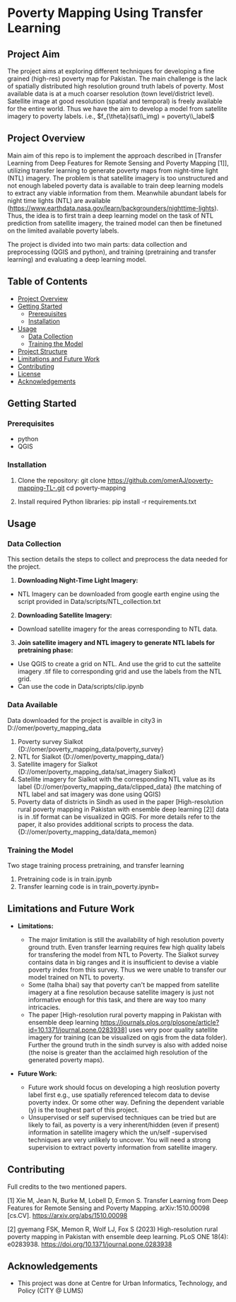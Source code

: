 # Poverty Mapping Using Transfer Learning

## Project Aim
The project aims at exploring different techniques for developing a fine grained (high-res) poverty map for Pakistan. 
The main challenge is the lack of spatially distributed high resolution ground truth labels of poverty. Most available data is at a much coarser resolution (town level/district level). 
Satellite image at good resolution (spatial and temporal) is freely available for the entire world. Thus we have the aim to develop a model from satellite imagery to poverty labels. i.e., 
$f_{\theta}(sat\\_img) = poverty\\_label$




## Project Overview
Main aim of this repo is to implement the approach described in [Transfer Learning from Deep Features for Remote Sensing and Poverty Mapping [1]], 
utilizing transfer learning to generate poverty maps from night-time light (NTL) imagery. 
The problem is that satellite imagery is too unstructured and not enough labeled poverty data is available to train deep learning models to extract any viable information from them. Meanwhile abundant labels for night time lights (NTL) are available (https://www.earthdata.nasa.gov/learn/backgrounders/nighttime-lights). Thus, the idea is to first train a deep learning model on the task of NTL prediction from satellite imagery, the trained model can then be finetuned on the limited available poverty labels. 

The project is divided into two main parts: data collection and preprocessing (QGIS and python), and training (pretraining and transfer learning) and evaluating a deep learning model.

## Table of Contents
- [Project Overview](#project-overview)
- [Getting Started](#getting-started)
  - [Prerequisites](#prerequisites)
  - [Installation](#installation)
- [Usage](#usage)
  - [Data Collection](#data-collection)
  - [Training the Model](#training-the-model)
- [Project Structure](#project-structure)
- [Limitations and Future Work](#limitations-and-future-work)
- [Contributing](#contributing)
- [License](#license)
- [Acknowledgements](#acknowledgements)

## Getting Started

### Prerequisites
- python
- QGIS

### Installation
1. Clone the repository:
git clone https://github.com/omerAJ/poverty-mapping-TL-.git
cd poverty-mapping

2. Install required Python libraries:
pip install -r requirements.txt


## Usage

### Data Collection
This section details the steps to collect and preprocess the data needed for the project.
1. **Downloading Night-Time Light Imagery:**
- NTL Imagery can be downloaded from google earth engine using the script provided in Data/scripts/NTL_collection.txt

2. **Downloading Satellite Imagery:**
- Download satellite imagery for the areas corresponding to NTL data. 

3. **Join satellite imagery and NTL imagery to generate NTL labels for pretraining phase:**
- Use QGIS to create a grid on NTL. And use the grid to cut the sattelite imagery .tif file to corresponding grid and use the labels from the NTL grid.
- Can use the code in Data/scripts/clip.ipynb  

### Data Available
Data downloaded for the project is availble in city3 in D://omer/poverty_mapping_data
1. Poverty survey Sialkot {D://omer/poverty_mapping_data/poverty_survey}
2. NTL for Sialkot {D://omer/poverty_mapping_data/}
3. Satellite imagery for Sialkot {D://omer/poverty_mapping_data/sat_imagery Sialkot}
4. Satellite imagery for Sialkot with the corresponding NTL value as its label {D://omer/poverty_mapping_data/clipped_data} (the matching of NTL label and sat imagery was done using QGIS)
5. Poverty data of districts in Sindh as used in the paper [High-resolution rural poverty mapping in Pakistan with ensemble deep learning [2]] data is in .tif format can be visualized in QGIS. For more details refer to the paper, it also provides additional scripts to process the data. {D://omer/poverty_mapping_data/data_memon}


### Training the Model
Two stage training process pretraining, and transfer learning
1. Pretraining code is in train.ipynb
2. Transfer learning code is in train_poverty.ipynb=


## Limitations and Future Work
- **Limitations:**
  - The major limitation is still the availability of high resolution poverty ground truth. Even transfer learning requires few high quality labels for transfering the model from NTL to Poverty. The Sialkot survey contains data in big ranges and it is insufficient to devise a viable poverty index from this survey. Thus we were unable to transfer our model trained on NTL to poverty. 
  - Some (talha bhai) say that poverty can't be mapped from satellite imagery at a fine resolution because satellite imagery is just not informative enough for this task, and there are way too many intricacies. 
  - The paper [High-resolution rural poverty mapping in Pakistan with ensemble deep learning https://journals.plos.org/plosone/article?id=10.1371/journal.pone.0283938] uses very poor quality satellite imagery for training (can be visualized on qgis from the data folder). Further the ground truth in the sindh survey is also with added noise (the noise is greater than the acclaimed high resolution of the generated poverty maps).

- **Future Work:**
  - Future work should focus on developing a high reoslution poverty label first e.g., use spatially referenced telecom data to devise poverty index. Or some other way. Defining the dependent variable (y) is the toughest part of this project. 
  - Unsupervised or self supervised techniques can be tried but are likely to fail, as poverty is a very inherent/hidden (even if present) information in satellite imagery which the un/self -supervised techniques are very unlikely to uncover. You will need a strong supervision to extract poverty information from satellite imagery.

## Contributing
Full credits to the two mentioned papers.

[1] Xie M, Jean N, Burke M, Lobell D, Ermon S. Transfer Learning from Deep Features for Remote Sensing and Poverty Mapping. arXiv:1510.00098 [cs.CV]. https://arxiv.org/abs/1510.00098

[2] gyemang FSK, Memon R, Wolf LJ, Fox S (2023) High-resolution rural poverty mapping in Pakistan with ensemble deep learning. PLoS ONE 18(4): e0283938. https://doi.org/10.1371/journal.pone.0283938


## Acknowledgements
- This project was done at Centre for Urban Informatics, Technology, and Policy (CITY @ LUMS)

